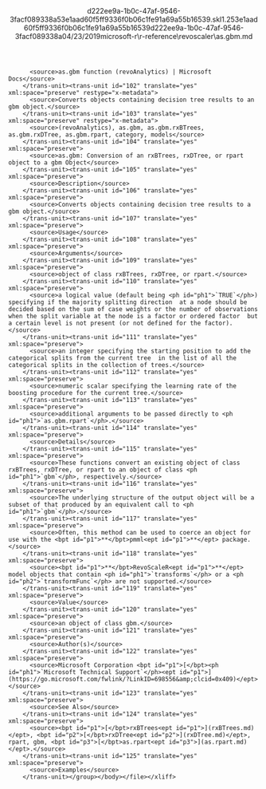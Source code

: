 <?xml version="1.0"?><xliff version="1.2" xmlns="urn:oasis:names:tc:xliff:document:1.2" xmlns:xsi="http://www.w3.org/2001/XMLSchema-instance" xsi:schemaLocation="urn:oasis:names:tc:xliff:document:1.2 xliff-core-1.2-transitional.xsd"><file datatype="xml" original="as.gbm.md" source-language="en-US" target-language="en-US"><header><tool tool-id="mdxliff" tool-name="mdxliff" tool-version="1.0-1931010" tool-company="Microsoft" /><xliffext:skl_file_name xmlns:xliffext="urn:microsoft:content:schema:xliffextensions">d222ee9a-1b0c-47af-9546-3facf089338a53e1aad60f5ff9336f0b06c1fe91a69a55b16539.skl</xliffext:skl_file_name><xliffext:version xmlns:xliffext="urn:microsoft:content:schema:xliffextensions">1.2</xliffext:version><xliffext:ms.openlocfilehash xmlns:xliffext="urn:microsoft:content:schema:xliffextensions">53e1aad60f5ff9336f0b06c1fe91a69a55b16539</xliffext:ms.openlocfilehash><xliffext:ms.sourcegitcommit xmlns:xliffext="urn:microsoft:content:schema:xliffextensions">d222ee9a-1b0c-47af-9546-3facf089338a</xliffext:ms.sourcegitcommit><xliffext:ms.lasthandoff xmlns:xliffext="urn:microsoft:content:schema:xliffextensions">04/23/2019</xliffext:ms.lasthandoff><xliffext:ms.openlocfilepath xmlns:xliffext="urn:microsoft:content:schema:xliffextensions">microsoft-r\r-reference\revoscaler\as.gbm.md</xliffext:ms.openlocfilepath></header><body><group id="content" extype="content"><trans-unit id="101" translate="yes" xml:space="preserve" restype="x-metadata">
          <source>as.gbm function (revoAnalytics) | Microsoft Docs</source>
        </trans-unit><trans-unit id="102" translate="yes" xml:space="preserve" restype="x-metadata">
          <source>Converts objects containing decision tree results to an gbm object.</source>
        </trans-unit><trans-unit id="103" translate="yes" xml:space="preserve" restype="x-metadata">
          <source>(revoAnalytics), as.gbm, as.gbm.rxBTrees, as.gbm.rxDTree, as.gbm.rpart, category, models</source>
        </trans-unit><trans-unit id="104" translate="yes" xml:space="preserve">
          <source>as.gbm: Conversion of an rxBTrees, rxDTree, or rpart object to a gbm Object</source>
        </trans-unit><trans-unit id="105" translate="yes" xml:space="preserve">
          <source>Description</source>
        </trans-unit><trans-unit id="106" translate="yes" xml:space="preserve">
          <source>Converts objects containing decision tree results to a gbm object.</source>
        </trans-unit><trans-unit id="107" translate="yes" xml:space="preserve">
          <source>Usage</source>
        </trans-unit><trans-unit id="108" translate="yes" xml:space="preserve">
          <source>Arguments</source>
        </trans-unit><trans-unit id="109" translate="yes" xml:space="preserve">
          <source>object of class rxBTrees, rxDTree, or rpart.</source>
        </trans-unit><trans-unit id="110" translate="yes" xml:space="preserve">
          <source>a logical value (default being <ph id="ph1">`TRUE`</ph>) specifying if the majority splitting direction  at a node should be decided based on the sum of case weights or the number of observations when the split variable at the node is a factor or ordered factor  but a certain level is not present (or not defined for the factor).</source>
        </trans-unit><trans-unit id="111" translate="yes" xml:space="preserve">
          <source>an integer specifying the starting position to add the categorical splits from the current tree  in the list of all the categorical splits in the collection of trees.</source>
        </trans-unit><trans-unit id="112" translate="yes" xml:space="preserve">
          <source>numeric scalar specifying the learning rate of the boosting procedure for the current tree.</source>
        </trans-unit><trans-unit id="113" translate="yes" xml:space="preserve">
          <source>additional arguments to be passed directly to <ph id="ph1">`as.gbm.rpart`</ph>.</source>
        </trans-unit><trans-unit id="114" translate="yes" xml:space="preserve">
          <source>Details</source>
        </trans-unit><trans-unit id="115" translate="yes" xml:space="preserve">
          <source>These functions convert an existing object of class rxBTrees, rxDTree, or rpart to an object of class <ph id="ph1">`gbm`</ph>, respectively.</source>
        </trans-unit><trans-unit id="116" translate="yes" xml:space="preserve">
          <source>The underlying structure of the output object will be a subset of that produced by an equivalent call to <ph id="ph1">`gbm`</ph>.</source>
        </trans-unit><trans-unit id="117" translate="yes" xml:space="preserve">
          <source>Often, this method can be used to coerce an object for use with the <bpt id="p1">**</bpt>pmml<ept id="p1">**</ept> package.</source>
        </trans-unit><trans-unit id="118" translate="yes" xml:space="preserve">
          <source><bpt id="p1">**</bpt>RevoScaleR<ept id="p1">**</ept> model objects that contain <ph id="ph1">`transforms`</ph> or a <ph id="ph2">`transformFunc`</ph> are not supported.</source>
        </trans-unit><trans-unit id="119" translate="yes" xml:space="preserve">
          <source>Value</source>
        </trans-unit><trans-unit id="120" translate="yes" xml:space="preserve">
          <source>an object of class gbm.</source>
        </trans-unit><trans-unit id="121" translate="yes" xml:space="preserve">
          <source>Author(s)</source>
        </trans-unit><trans-unit id="122" translate="yes" xml:space="preserve">
          <source>Microsoft Corporation <bpt id="p1">[</bpt><ph id="ph1">`Microsoft Technical Support`</ph><ept id="p1">](https://go.microsoft.com/fwlink/?LinkID=698556&amp;clcid=0x409)</ept></source>
        </trans-unit><trans-unit id="123" translate="yes" xml:space="preserve">
          <source>See Also</source>
        </trans-unit><trans-unit id="124" translate="yes" xml:space="preserve">
          <source><bpt id="p1">[</bpt>rxBTrees<ept id="p1">](rxBTrees.md)</ept>, <bpt id="p2">[</bpt>rxDTree<ept id="p2">](rxDTree.md)</ept>, rpart, gbm, <bpt id="p3">[</bpt>as.rpart<ept id="p3">](as.rpart.md)</ept>.</source>
        </trans-unit><trans-unit id="125" translate="yes" xml:space="preserve">
          <source>Examples</source>
        </trans-unit></group></body></file></xliff>